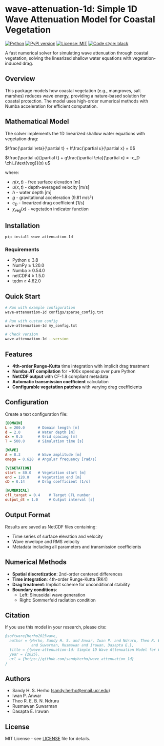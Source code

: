 # wave-attenuation-1d: Simple 1D Wave Attenuation Model for Coastal Vegetation

[![Python](https://img.shields.io/badge/python-3.8%2B-blue.svg)](https://www.python.org/downloads/)
[![PyPI version](https://badge.fury.io/py/wave-attenuation-1d.svg)](https://badge.fury.io/py/wave-attenuation-1d)
[![License: MIT](https://img.shields.io/badge/License-MIT-yellow.svg)](https://opensource.org/licenses/MIT)
[![Code style: black](https://img.shields.io/badge/code%20style-black-000000.svg)](https://github.com/psf/black)

A fast numerical solver for simulating wave attenuation through coastal vegetation, solving the linearized shallow water equations with vegetation-induced drag.

## Overview

This package models how coastal vegetation (e.g., mangroves, salt marshes) reduces wave energy, providing a nature-based solution for coastal protection. The model uses high-order numerical methods with Numba acceleration for efficient computation.

## Mathematical Model

The solver implements the 1D linearized shallow water equations with vegetation drag:

$\frac{\partial \eta}{\partial t} + h\frac{\partial u}{\partial x} = 0$

$\frac{\partial u}{\partial t} + g\frac{\partial \eta}{\partial x} = -c_D \chi_{\text{veg}}(x) u$

where:
- $\eta(x,t)$ - free surface elevation [m]
- $u(x,t)$ - depth-averaged velocity [m/s]  
- $h$ - water depth [m]
- $g$ - gravitational acceleration (9.81 m/s²)
- $c_D$ - linearized drag coefficient [1/s]
- $\chi_{\text{veg}}(x)$ - vegetation indicator function

## Installation

```bash
pip install wave-attenuation-1d
```

### Requirements

- Python ≥ 3.8
- NumPy ≥ 1.20.0
- Numba ≥ 0.54.0
- netCDF4 ≥ 1.5.0
- tqdm ≥ 4.62.0

## Quick Start

```bash
# Run with example configuration
wave-attenuation-1d configs/sparse_config.txt

# Run with custom config
wave-attenuation-1d my_config.txt

# Check version
wave-attenuation-1d --version
```

## Features

- **4th-order Runge-Kutta** time integration with implicit drag treatment
- **Numba JIT compilation** for ~100x speedup over pure Python
- **NetCDF output** with CF-1.8 compliant metadata
- **Automatic transmission coefficient** calculation
- **Configurable vegetation patches** with varying drag coefficients

## Configuration

Create a text configuration file:

```ini
[DOMAIN]
L = 200.0      # Domain length [m]
d = 2.0        # Water depth [m]
dx = 0.5       # Grid spacing [m]
T = 500.0      # Simulation time [s]

[WAVE]
A = 0.3        # Wave amplitude [m]
omega = 0.628  # Angular frequency [rad/s]

[VEGETATION]
start = 80.0   # Vegetation start [m]
end = 120.0    # Vegetation end [m]
cD = 0.14      # Drag coefficient [1/s]

[NUMERICAL]
cfl_target = 0.4    # Target CFL number
output_dt = 1.0     # Output interval [s]
```

## Output Format

Results are saved as NetCDF files containing:
- Time series of surface elevation and velocity
- Wave envelope and RMS velocity
- Metadata including all parameters and transmission coefficients

## Numerical Methods

- **Spatial discretization**: 2nd-order centered differences
- **Time integration**: 4th-order Runge-Kutta (RK4)
- **Drag treatment**: Implicit scheme for unconditional stability
- **Boundary conditions**: 
  - Left: Sinusoidal wave generation
  - Right: Sommerfeld radiation condition

## Citation

If you use this model in your research, please cite:

```bibtex
@software{herho2025wave,
  author = {Herho, Sandy H. S. and Anwar, Iwan P. and Ndruru, Theo R. E. B. N. 
            and Suwarman, Rusmawan and Irawan, Dasapta E.},
  title = {{wave-attenuation-1d: Simple 1D Wave Attenuation Model for Coastal Vegetation}},
  year = {2025},
  url = {https://github.com/sandyherho/wave_attenuation_1d}
}
```

## Authors

- Sandy H. S. Herho (sandy.herho@email.ucr.edu)
- Iwan P. Anwar
- Theo R. E. B. N. Ndruru  
- Rusmawan Suwarman
- Dasapta E. Irawan

## License

MIT License - see [LICENSE](LICENSE) file for details.
